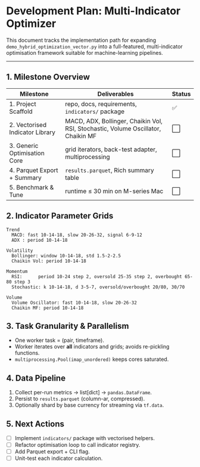 # Development Plan: Multi-Indicator Optimizer

This document tracks the implementation path for expanding `demo_hybrid_optimization_vector.py` into a full-featured, multi-indicator optimisation framework suitable for machine-learning pipelines.

---
## 1. Milestone Overview
| Milestone | Deliverables | Status |
|-----------|--------------|--------|
| 1. Project Scaffold | repo, docs, requirements, `indicators/` package | ✅ |
| 2. Vectorised Indicator Library | MACD, ADX, Bollinger, Chaikin Vol, RSI, Stochastic, Volume Oscillator, Chaikin MF | ⬜ |
| 3. Generic Optimisation Core | grid iterators, back-test adapter, multiprocessing | ⬜ |
| 4. Parquet Export + Summary | `results.parquet`, Rich summary table | ⬜ |
| 5. Benchmark & Tune | runtime ≤ 30 min on M-series Mac | ⬜ |

## 2. Indicator Parameter Grids
```
Trend
  MACD: fast 10-14-18, slow 20-26-32, signal 6-9-12
  ADX : period 10-14-18

Volatility
  Bollinger: window 10-14-18, std 1.5-2-2.5
  Chaikin Vol: period 10-14-18

Momentum
  RSI:      period 10-24 step 2, oversold 25-35 step 2, overbought 65-80 step 3
  Stochastic: k 10-14-18, d 3-5-7, oversold/overbought 20/80, 30/70

Volume
  Volume Oscillator: fast 10-14-18, slow 20-26-32
  Chaikin MF: period 10-14-18
```

## 3. Task Granularity & Parallelism
* One worker task = (pair, timeframe).
* Worker iterates over **all** indicators and grids; avoids re-pickling functions.
* `multiprocessing.Pool(imap_unordered)` keeps cores saturated.

## 4. Data Pipeline
1. Collect per-run metrics → list[dict] → `pandas.DataFrame`.
2. Persist to `results.parquet` (column-ar, compressed).
3. Optionally shard by base currency for streaming via `tf.data`.

## 5. Next Actions
- [ ] Implement `indicators/` package with vectorised helpers.
- [ ] Refactor optimisation loop to call indicator registry.
- [ ] Add Parquet export + CLI flag.
- [ ] Unit-test each indicator calculation.
